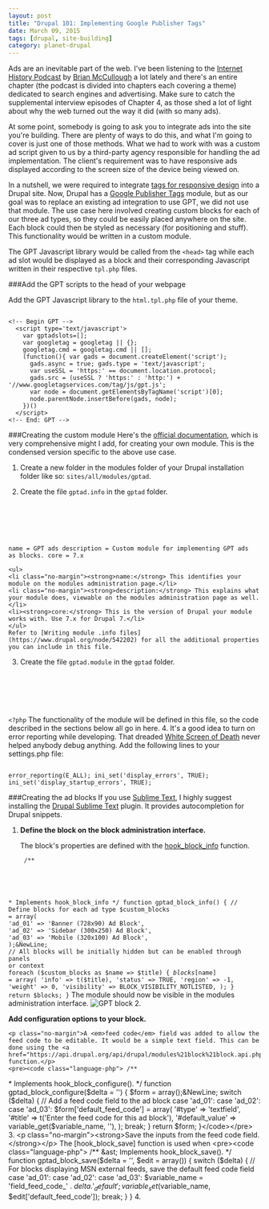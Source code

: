 ```yaml
---
layout: post
title: "Drupal 101: Implementing Google Publisher Tags"
date: March 09, 2015
tags: [drupal, site-building]
category: planet-drupal
---
```

Ads are an inevitable part of the web. I've been listening to the [Internet History Podcast](http://www.internethistorypodcast.com/) by [Brian McCullough](https://twitter.com/brianmcc) a lot lately and there's an entire chapter (the podcast is divided into chapters each covering a theme) dedicated to search engines and advertising. Make sure to catch the supplemental interview episodes of Chapter 4, as those shed a lot of light about why the web turned out the way it did (with so many ads). 

At some point, somebody is going to ask you to integrate ads into the site you're building. There are plenty of ways to do this, and what I'm going to cover is just one of those methods. What we had to work with was a custom ad script given to us by a third-party agency responsible for handling the ad implementation. The client's requirement was to have responsive ads displayed according to the screen size of the device being viewed on. 

In a nutshell, we were required to integrate [tags for responsive design](https://support.google.com/dfp_premium/answer/4578089?hl=en) into a Drupal site. Now, Drupal has a [Google Publisher Tags](https://www.drupal.org/project/gpt) module, but as our goal was to replace an existing ad integration to use GPT, we did not use that module. The use case here involved creating custom blocks for each of our three ad types, so they could be easily placed anywhere on the site. Each block could then be styled as necessary (for positioning and stuff). This functionality would be written in a custom module.

The GPT Javascript library would be called from the <code class="language-markup">&lt;head&gt;</code> tag while each ad slot would be displayed as a block and their corresponding Javascript written in their respective <code class="language-php">tpl.php</code> files.

###Add the GPT scripts to the head of your webpage
<p class="no-margin">Add the GPT Javascript library to the <code class="language-markup">html.tpl.php</code> file of your theme.</p> 
<pre><code class="language-markup">
&lt;!-- Begin GPT --&gt;
  &lt;script type='text/javascript'&gt;
    var gptadslots=[];
    var googletag = googletag || {};
    googletag.cmd = googletag.cmd || [];
    (function(){ var gads = document.createElement('script');
      gads.async = true; gads.type = 'text/javascript';
      var useSSL = 'https:' == document.location.protocol;
      gads.src = (useSSL ? 'https:' : 'http:') + '//www.googletagservices.com/tag/js/gpt.js';
      var node = document.getElementsByTagName('script')[0];
      node.parentNode.insertBefore(gads, node);
    })()
  &lt;/script&gt;
&lt;!-- End: GPT --&gt;</code></pre>


###Creating the custom module
Here's the [official documentation](https://www.drupal.org/node/1074360), which is very comprehensive might I add, for creating your own module. This is the condensed version specific to the above use case.

1. Create a new folder in the modules folder of your Drupal installation folder like so: <code class="language-bash">sites/all/modules/gptad</code>.
2. <p class="no-margin">Create the file <code class="language-bash">gptad.info</code> in the <code class="language-bash">gptad</code> folder.</p>  
    <pre><code class="language-clike">
name = GPT ads
description = Custom module for implementing GPT ads as blocks.
core = 7.x</code></pre>

    <ul>
    <li class="no-margin"><strong>name:</strong> This identifies your module on the modules administration page.</li>
    <li class="no-margin"><strong>description:</strong> This explains what your module does, viewable on the modules administration page as well.</li>
    <li><strong>core:</strong> This is the version of Drupal your module works with. Use 7.x for Drupal 7.</li>
    </ul>
    Refer to [Writing module .info files](https://www.drupal.org/node/542202) for all the additional properties you can include in this file. 
3. <p class="no-margin">Create the file <code class="language-bash">gptad.module</code> in the <code class="language-bash">gptad</code> folder.</p>
    <pre><code class="language-php">
&lt;?php</code></pre>
    The functionality of the module will be defined in this file, so the code described in the sections below all go in here.
4. It's a good idea to turn on error reporting while developing. That dreaded [White Screen of Death](https://www.drupal.org/node/158043) never helped anybody debug anything. Add the following lines to your settings.php file:
    <pre><code class="language-php">
error_reporting(E_ALL);
ini_set('display_errors', TRUE);
ini_set('display_startup_errors', TRUE);
</code></pre>

###Creating the ad blocks
If you use [Sublime Text](http://www.sublimetext.com/), I highly suggest installing the [Drupal Sublime Text](https://github.com/robballou/drupal-sublimetext) plugin. It provides autocompletion for Drupal snippets.

1. <p class="no-margin"><strong>Define the block on the block administration interface.</strong></p>
    
    <p class="no-margin">The block's properties are defined with the <a href="https://api.drupal.org/api/drupal/modules%21block%21block.api.php/function/hook_block_info/7">hook_block_info</a> function.</p>
    <pre><code class="language-php"> /**
 &ast;  Implements hook_block_info
 */
function gptad_block_info() {
  // Define blocks for each ad type
  $custom_blocks = array(
      'ad_01' => 'Banner (728x90) Ad Block',
      'ad_02' => 'Sidebar (300x250) Ad Block',
      'ad_03' => 'Mobile (320x100) Ad Block',
  );&NewLine;
  // All blocks will be initially hidden but can be enabled through panels or context
  foreach ($custom_blocks as $name => $title) {
       $blocks[$name] = array(
         'info' => t($title),
         'status' => TRUE,
         'region' => -1,
         'weight' => 0,
         'visibility' => BLOCK_VISIBILITY_NOTLISTED,
       );
  }
  return $blocks;
}</code></pre>
  The module should now be visible in the modules administration interface.
  <img src="{{ site.url }}/images/posts/gpt.jpg" alt="GPT block"/>
2. <p class="no-margin"><strong>Add configuration options to your block.</strong></p>
    
    <p class="no-margin">A <em>feed code</em> field was added to allow the feed code to be editable. It would be a simple text field. This can be done using the <a href="https://api.drupal.org/api/drupal/modules%21block%21block.api.php/function/hook_block_configure/7">hook_block_configure</a> function.</p>
    <pre><code class="language-php"> /**
 &ast; Implements hook_block_configure().
 */
function gptad_block_configure($delta = '') {
  $form = array();&NewLine;
  switch ($delta) {
       // Add a feed code field to the ad block
       case 'ad_01':
       case 'ad_02':
       case 'ad_03':
         $form['default_feed_code'] = array(
           '#type' => 'textfield',
           '#title' => t('Enter the feed code for this ad block'),
           '#default_value' => variable_get($variable_name, ''),
         );
         break;
  }
  return $form;
}</code></pre>
3. <p class="no-margin"><strong>Save the inputs from the feed code field.</strong></p>
    The [hook_block_save] function is used when 
    <pre><code class="language-php"> /**
 &ast; Implements hook_block_save().
 */
function gptad_block_save($delta = '', $edit = array()) {
  switch ($delta) {
       // For blocks displaying MSN external feeds, save the default feed code  field
       case 'ad_01':
       case 'ad_02':
       case 'ad_03':
         $variable_name = 'field_feed_code_' . $delta . '_default';
         variable_set($variable_name, $edit['default_feed_code']);
         break;
  }
}</code></pre>
4. 


